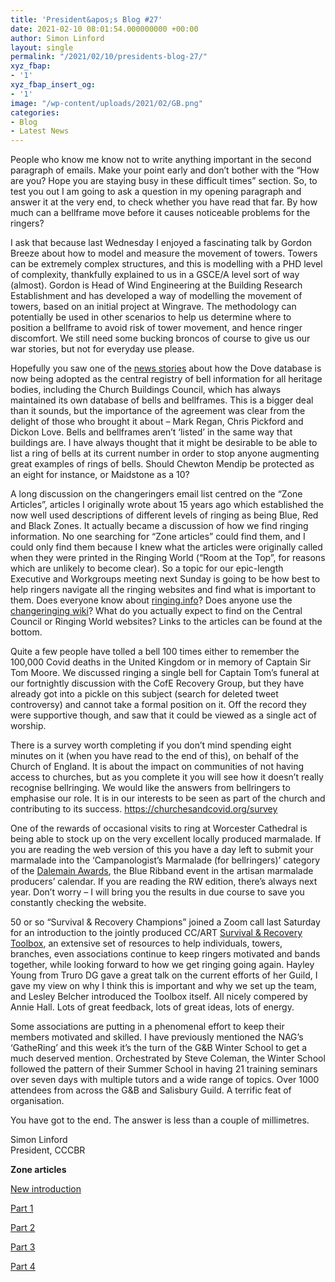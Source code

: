 ```yaml
---
title: 'President&apos;s Blog #27'
date: 2021-02-10 08:01:54.000000000 +00:00
author: Simon Linford
layout: single
permalink: "/2021/02/10/presidents-blog-27/"
xyz_fbap:
- '1'
xyz_fbap_insert_og:
- '1'
image: "/wp-content/uploads/2021/02/GB.png"
categories:
- Blog
- Latest News
---
```

People who know me know not to write anything important in the second paragraph of emails. Make your point early and don’t bother with the “How are you? Hope you are staying busy in these difficult times” section. So, to test you out I am going to ask a question in my opening paragraph and answer it at the very end, to check whether you have read that far. By how much can a bellframe move before it causes noticeable problems for the ringers?

I ask that because last Wednesday I enjoyed a fascinating talk by Gordon Breeze about how to model and measure the movement of towers. Towers can be extremely complex structures, and this is modelling with a PHD level of complexity, thankfully explained to us in a GSCE/A level sort of way (almost). Gordon is Head of Wind Engineering at the Building Research Establishment and has developed a way of modelling the movement of towers, based on an initial project at Wingrave. The methodology can potentially be used in other scenarios to help us determine where to position a bellframe to avoid risk of tower movement, and hence ringer discomfort. We still need some bucking broncos of course to give us our war stories, but not for everyday use please.

Hopefully you saw one of the <a href="/2021/02/05/working-with-the-church-buildings-council-on-the-dove-bell-register/" target="_blank" rel="noopener">news stories</a> about how the Dove database is now being adopted as the central registry of bell information for all heritage bodies, including the Church Buildings Council, which has always maintained its own database of bells and bellframes. This is a bigger deal than it sounds, but the importance of the agreement was clear from the delight of those who brought it about – Mark Regan, Chris Pickford and Dickon Love. Bells and bellframes aren’t ‘listed’ in the same way that buildings are. I have always thought that it might be desirable to be able to list a ring of bells at its current number in order to stop anyone augmenting great examples of rings of bells. Should Chewton Mendip be protected as an eight for instance, or Maidstone as a 10?

A long discussion on the changeringers email list centred on the “Zone Articles”, articles I originally wrote about 15 years ago which established the now well used descriptions of different levels of ringing as being Blue, Red and Black Zones. It actually became a discussion of how we find ringing information. No one searching for “Zone articles” could find them, and I could only find them because I knew what the articles were originally called when they were printed in the Ringing World (“Room at the Top”, for reasons which are unlikely to become clear). So a topic for our epic-length Executive and Workgroups meeting next Sunday is going to be how best to help ringers navigate all the ringing websites and find what is important to them. Does everyone know about <a href="http://ringing.info/" target="_blank" rel="noopener">ringing.info</a>? Does anyone use the <a href="https://wiki.changeringing.co.uk/Main_Page" target="_blank" rel="noopener">changeringing wiki</a>? What do you actually expect to find on the Central Council or Ringing World websites? Links to the articles can be found at the bottom.

Quite a few people have tolled a bell 100 times either to remember the 100,000 Covid deaths in the United Kingdom or in memory of Captain Sir Tom Moore. We discussed ringing a single bell for Captain Tom’s funeral at our fortnightly discussion with the CofE Recovery Group, but they have already got into a pickle on this subject (search for deleted tweet controversy) and cannot take a formal position on it. Off the record they were supportive though, and saw that it could be viewed as a single act of worship.

There is a survey worth completing if you don’t mind spending eight minutes on it (when you have read to the end of this), on behalf of the Church of England. It is about the impact on communities of not having access to churches, but as you complete it you will see how it doesn’t really recognise bellringing. We would like the answers from bellringers to emphasise our role. It is in our interests to be seen as part of the church and contributing to its success. <a href="https://churchesandcovid.org/survey" target="_blank" rel="noopener">https://churchesandcovid.org/survey</a>

One of the rewards of occasional visits to ring at Worcester Cathedral is being able to stock up on the very excellent locally produced marmalade. If you are reading the web version of this you have a day left to submit your marmalade into the ‘Campanologist’s Marmalade (for bellringers)’ category of the <a href="https://www.dalemain.com/homemade-marmalade-awards/" target="_blank" rel="noopener">Dalemain Awards</a>, the Blue Ribband event in the artisan marmalade producers’ calendar. If you are reading the RW edition, there’s always next year. Don’t worry – I will bring you the results in due course to save you constantly checking the website.

50 or so “Survival & Recovery Champions” joined a Zoom call last Saturday for an introduction to the jointly produced CC/ART <a href="https://ringingteachers.org/survival-and-recovery-toolbox" target="_blank" rel="noopener">Survival & Recovery Toolbox</a>, an extensive set of resources to help individuals, towers, branches, even associations continue to keep ringers motivated and bands together, while looking forward to how we get ringing going again. Hayley Young from Truro DG gave a great talk on the current efforts of her Guild, I gave my view on why I think this is important and why we set up the team, and Lesley Belcher introduced the Toolbox itself. All nicely compered by Annie Hall. Lots of great feedback, lots of great ideas, lots of energy.

Some associations are putting in a phenomenal effort to keep their members motivated and skilled. I have previously mentioned the NAG’s ‘GatheRing’ and this week it’s the turn of the G&B Winter School to get a much deserved mention. Orchestrated by Steve Coleman, the Winter School followed the pattern of their Summer School in having 21 training seminars over seven days with multiple tutors and a wide range of topics. Over 1000 attendees from across the G&B and Salisbury Guild. A terrific feat of organisation.

You have got to the end. The answer is less than a couple of millimetres.

Simon Linford  
President, CCCBR

**Zone articles**

<a href="https://bb.ringingworld.co.uk/issues/5658#page=3" target="_blank" rel="noopener">New introduction</a>

<a href="https://bb.ringingworld.co.uk/issues/5659#page=8" target="_blank" rel="noopener">Part 1</a>

<a href="https://bb.ringingworld.co.uk/issues/5660#page=6" target="_blank" rel="noopener">Part 2</a>

<a href="https://bb.ringingworld.co.uk/issues/5661#page=18" target="_blank" rel="noopener">Part 3</a>

<a href="https://bb.ringingworld.co.uk/issues/5662#page=10" target="_blank" rel="noopener">Part 4</a>
